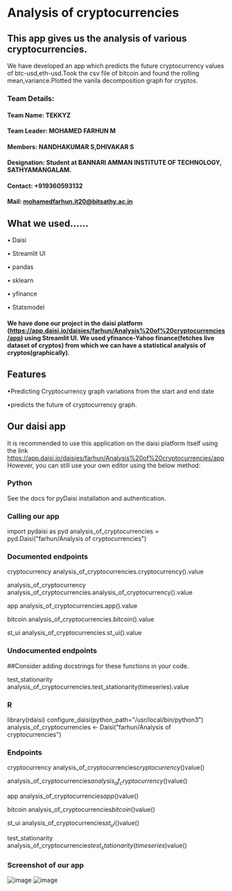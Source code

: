 # Analysis of cryptocurrencies
## This app gives us the analysis of various cryptocurrencies.
We have developed an app which predicts the future cryptocurrency values of btc-usd,eth-usd.Took the csv file of bitcoin and found the rolling mean,variance.Plotted the vanila decomposition graph for cryptos.
### Team Details:
#### Team Name: TEKKYZ
#### Team Leader: MOHAMED FARHUN M 
#### Members: NANDHAKUMAR S,DHIVAKAR S
#### Designation: Student at BANNARI AMMAN INSTITUTE OF TECHNOLOGY, SATHYAMANGALAM.
#### Contact: +919360593132
#### Mail: mohamedfarhun.it20@bitsathy.ac.in

## What we used......
• Daisi


• Streamlit UI


• pandas


• sklearn


• yfinance


• Statsmodel


#### We have done our project in the daisi platform (https://app.daisi.io/daisies/farhun/Analysis%20of%20cryptocurrencies/app) using Streamlit UI. We used yfinance-Yahoo finance(fetches live dataset of cryptos) from which we can have a statistical analysis of cryptos(graphically).
## Features
•Predicting Cryptocurrency graph variations from the start and end date


•predicts the future of cryptocurrency graph.


## Our daisi app

It is recommended to use this application on the daisi platform itself using the link https://app.daisi.io/daisies/farhun/Analysis%20of%20cryptocurrencies/app
However, you can still use your own editor using the below method:

### Python
See the docs for pyDaisi installation and authentication.

### Calling our app
import pydaisi as pyd
analysis_of_cryptocurrencies = pyd.Daisi("farhun/Analysis of cryptocurrencies")

### Documented endpoints
cryptocurrency
analysis_of_cryptocurrencies.cryptocurrency().value

analysis_of_cryptocurrency
analysis_of_cryptocurrencies.analysis_of_cryptocurrency().value

app
analysis_of_cryptocurrencies.app().value


bitcoin
analysis_of_cryptocurrencies.bitcoin().value


st_ui
analysis_of_cryptocurrencies.st_ui().value

### Undocumented endpoints
##Consider adding docstrings for these functions in your code.

test_stationarity
analysis_of_cryptocurrencies.test_stationarity(timeseries).value

### R
library(rdaisi)
configure_daisi(python_path="/usr/local/bin/python3")
analysis_of_cryptocurrencies <- Daisi("farhun/Analysis of cryptocurrencies")

### Endpoints
cryptocurrency
analysis_of_cryptocurrencies$cryptocurrency()$value()

analysis_of_cryptocurrencies$analysis_of_cryptocurrency()$value()

app
analysis_of_cryptocurrencies$app()$value()

bitcoin
analysis_of_cryptocurrencies$bitcoin()$value()

st_ui
analysis_of_cryptocurrencies$st_ui()$value()

test_stationarity
analysis_of_cryptocurrencies$test_stationarity(timeseries)$value()

### Screenshot of our app
![image](https://user-images.githubusercontent.com/86124759/195563159-b7da0b33-90cf-4f66-b67b-265ff723e062.png)
![image](https://user-images.githubusercontent.com/86124759/195563332-db10fea3-edbd-4d4a-b57d-fa7e08495ef5.png)

